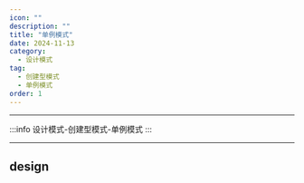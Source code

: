 ```yaml
---
icon: ""
description: ""
title: "单例模式"
date: 2024-11-13
category:
  - 设计模式
tag: 
  - 创建型模式
  - 单例模式
order: 1
---
```


---

:::info
设计模式-创建型模式-单例模式
:::

---

## design

